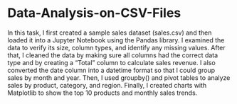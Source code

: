 # Data-Analysis-on-CSV-Files
In this task, I first created a sample sales dataset (sales.csv) and then loaded it into a Jupyter Notebook using the Pandas library.
I examined the data to verify its size, column types, and identify any missing values.
After that, I cleaned the data by making sure all columns had the correct data type and by creating a “Total” column to calculate sales revenue. 
I also converted the date column into a datetime format so that I could group sales by month and year.
Then, I used groupby() and pivot tables to analyze sales by product, category, and region.
Finally, I created charts with Matplotlib to show the top 10 products and monthly sales trends.
